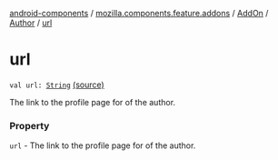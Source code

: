 [android-components](../../../index.md) / [mozilla.components.feature.addons](../../index.md) / [AddOn](../index.md) / [Author](index.md) / [url](./url.md)

# url

`val url: `[`String`](https://kotlinlang.org/api/latest/jvm/stdlib/kotlin/-string/index.html) [(source)](https://github.com/mozilla-mobile/android-components/blob/master/components/feature/addons/src/main/java/mozilla/components/feature/addons/AddOn.kt#L66)

The link to the profile page for of the author.

### Property

`url` - The link to the profile page for of the author.